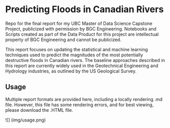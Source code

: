 # Predicting Floods in Canadian Rivers

Repo for the final report for my UBC Master of Data Science Capstone Project, publicized with permission by BGC Engineering. Notebooks and Scripts created as part of the Data Product for this project are intellectual property of BGC Engineering and cannot be publicized. 

This report focuses on updating the statistical and machine learning techniques used to predict the magnitudes of the most potentially destructive floods in Canadian rivers. The baseline approaches described in this report are currently widely used in the Geotechnical Engineering and Hydrology industries, as outlined by the US Geological Survey. 

## Usage

Multiple report formats are provided here, including a locally rendering .md file. However, this file has some rendering errors, and for best viewing, please download the .HTML file. 

![] (img/usage.png)


